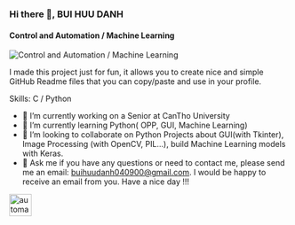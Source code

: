 ### Hi there 👋, BUI HUU DANH
#### Control and Automation / Machine Learning 
![Control and Automation / Machine Learning ](https://cybernetics4u.files.wordpress.com/2021/08/75ld-3.gif?w=190&zoom=2)

I made this project just for fun, it allows you to create nice and simple GitHub Readme files that you can copy/paste and use in your profile.

Skills: C / Python

- 🔭 I’m currently working on a Senior at CanTho University 
- 🌱 I’m currently learning Python( OPP, GUI, Machine Learning) 
- 👯 I’m looking to collaborate on Python Projects about GUI(with Tkinter), Image Processing (with OpenCV, PIL...), build Machine Learning models with Keras. 
- 💬 Ask me if you have any questions or need to contact me, please send me an email: buihuudanh040900@gmail.com. I would be happy to receive an email from you. Have a nice day !!! 


[<img src='https://cdn.jsdelivr.net/npm/simple-icons@3.0.1/icons/automatic.svg' alt='automatic' height='40'>](https://cybernetics4u.wordpress.com/)  

 

